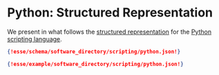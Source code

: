 # Python: Structured Representation

We present in what follows the [structured representation](../../../data-structured/overview.md) for the [Python scripting language](overview.md).

```json tab="Schema" 
{!esse/schema/software_directory/scripting/python.json!}
```

```json tab="Example" 
{!esse/example/software_directory/scripting/python.json!}
```
